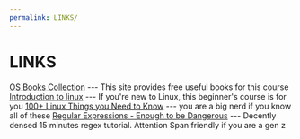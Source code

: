 ```yaml
---
permalink: LINKS/
---
```


# LINKS

[OS Books Collection](https://codex.cs.yale.edu/avi/os-book/) --- This site provides free useful books for this course
[Introduction to linux](https://www.youtube.com/watch?v=sWbUDq4S6Y8) --- If you're new to Linux, this beginner's course is for you
[100+ Linux Things you Need to Know](https://www.youtube.com/watch?v=LKCVKw9CzFo&t) --- you are a big nerd if you know all of these
[Regular Expressions - Enough to be Dangerous](https://www.youtube.com/watch?v=bgBWp9EIlMM&t) --- Decently densed 15 minutes regex tutorial. Attention Span friendly if you are a gen z
